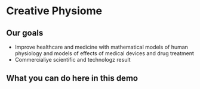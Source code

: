 <div class="w3-center">

# Creative Physiome
</div>

## Our goals

* Improve healthcare and medicine with mathematical models of human physiology and models of effects of medical devices and drug treatment
* Commercialiye scientific and technologz result

## What you can do here in this demo

<bdl-carousel images="navigationleft.gif|navigationbottom.gif|simulatorstartstop.gif|3dstructure.gif structure" infos="Each topic contains introductory page and simulation/animation page. Navigate using panel| Got to previous or next page using buttons below each page. | Start/stop simulator with buttons. A step can be done as well|3D macromolecular structure can be viewed by clicking and dragging in interactive image" interval="20"></bdl-carousel>


